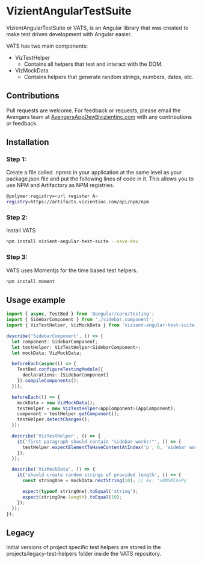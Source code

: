 # VizientAngularTestSuite

VizientAngularTestSuite or VATS, is an Angular library that was created to make test driven development with Angular
easier.

VATS has two main components:

- VizTestHelper
  - Contains all helpers that test and interact with the DOM.
- VizMockData
  - Contains helpers that generate random strings, numbers, dates, etc.

## Contributions

Pull requests are welcome. For feedback or requests, please email the Avengers team at AvengersAppDev@vizientinc.com
with any contributions or feedback.

## Installation

### Step 1:

Create a file called .npmrc in your application at the same level as your package.json file and put the following lines
of code in it. This allows you to use NPM and Artifactory as NPM registries.

```bash
@polymer:registry=<url register A>
registry=https://artifacts.vizientinc.com/api/npm/npm
```

### Step 2:

Install VATS

```bash
npm install vizient-angular-test-suite --save-dev
```

### Step 3:

VATS uses Momentjs for the time based test helpers.

```bash
npm install moment
```

## Usage example

```typescript
import { async, TestBed } from '@angular/core/testing';
import { SidebarComponent } from './sidebar.component';
import { VizTestHelper, VizMockData } from 'vizient-angular-test-suite';

describe('SidebarComponent', () => {
  let component: SidebarComponent;
  let testHelper: VizTestHelper<SidebarComponent>;
  let mockData: VizMockData;

  beforeEach(async(() => {
    TestBed.configureTestingModule({
      declarations: [SidebarComponent]
    }).compileComponents();
  }));

  beforeEach(() => {
    mockData = new VizMockData();
    testHelper = new VizTestHelper<AppComponent>(AppComponent);
    component = testHelper.getComponent();
    testHelper.detectChanges();
  });

  describe('VizTestHelper', () => {
    it('first paragraph should contain "sidebar works!"', () => {
      testHelper.expectElementToHaveContentAtIndex('p', 0, 'sidebar works!');
    });
  });

  describe('VizMockData', () => {
    it('should create random strings of provided length', () => {
      const stringOne = mockData.nextString(10); // ex: 'xQNSMCnvPy'

      expect(typeof stringOne).toEqual('string');
      expect(stringOne.length).toEqual(10);
    });
  });
});
```

## Legacy

Initial versions of project specific test helpers are stored in the projects/legacy-test-helpers folder inside the VATS
repository.
